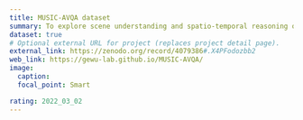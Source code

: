```yaml
---
title: MUSIC-AVQA dataset
summary: To explore scene understanding and spatio-temporal reasoning over audio and visual modalities, we build a largescale audio-visual dataset, MUSIC-AVQA, which focuses on question-answering task. As noted above, high-quality datasets are of considerable value for AVQA research.
dataset: true
# Optional external URL for project (replaces project detail page).
external_link: https://zenodo.org/record/4079386#.X4PFodozbb2
web_link: https://gewu-lab.github.io/MUSIC-AVQA/
image:
  caption: 
  focal_point: Smart

rating: 2022_03_02
---
```


